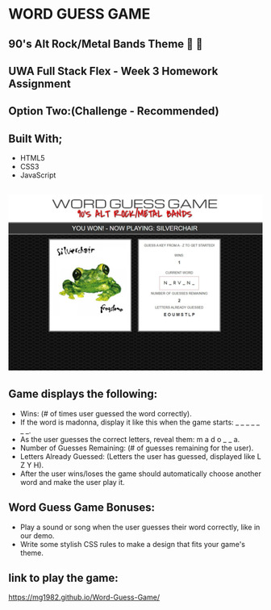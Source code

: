 # WORD GUESS GAME

## 90's Alt Rock/Metal Bands Theme :guitar: :metal:

## UWA Full Stack Flex - Week 3 Homework Assignment

## Option Two:(Challenge - Recommended)

## Built With;

- HTML5
- CSS3
- JavaScript

## ![Screenshot of game](assets/images/screenShot.jpg)

## Game displays the following:

- Wins: (# of times user guessed the word correctly).
- If the word is madonna, display it like this when the game starts: \_ \_ \_ \_ \_ \_ \_.
- As the user guesses the correct letters, reveal them: m a d o \_ \_ a.
- Number of Guesses Remaining: (# of guesses remaining for the user).
- Letters Already Guessed: (Letters the user has guessed, displayed like L Z Y H).
- After the user wins/loses the game should automatically choose another word and make the user play it.

## Word Guess Game Bonuses:

- Play a sound or song when the user guesses their word correctly, like in our demo.
- Write some stylish CSS rules to make a design that fits your game's theme.

## link to play the game:

https://mg1982.github.io/Word-Guess-Game/

